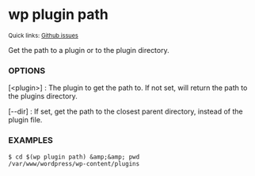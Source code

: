 # wp plugin path

<small>Quick links: <a href="https://github.com/issues?q=is%3Aopen+label%3Acommand%3Aplugin-path+sort%3Aupdated-desc+org%3Awp-cli">Github issues</a></small>

Get the path to a plugin or to the plugin directory.

### OPTIONS

[&lt;plugin&gt;]
: The plugin to get the path to. If not set, will return the path to the
plugins directory.

[\--dir]
: If set, get the path to the closest parent directory, instead of the
plugin file.

### EXAMPLES

    $ cd $(wp plugin path) &amp;&amp; pwd
    /var/www/wordpress/wp-content/plugins



